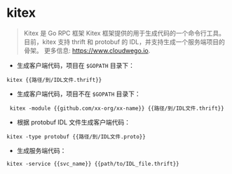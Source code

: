 # kitex

> Kitex 是 Go RPC 框架 Kitex 框架提供的用于生成代码的一个命令行工具。
> 目前，kitex 支持 thrift 和 protobuf 的 IDL，并支持生成一个服务端项目的骨架。
> 更多信息: <https://www.cloudwego.io>.

- 生成客户端代码，项目在 `$GOPATH` 目录下：

`kitex {{路径/到/IDL文件.thrift}}`

- 生成客户端代码，项目不在 `$GOPATH` 目录下：

` kitex -module {{github.com/xx-org/xx-name}} {{路径/到/IDL文件.thrift}}`

- 根据 protobuf IDL 文件生成客户端代码：

`kitex -type protobuf {{路径/到/IDL文件.proto}}`

- 生成服务端代码：

`kitex -service {{svc_name}} {{path/to/IDL_file.thrift}}`
